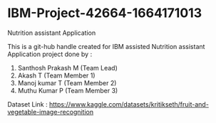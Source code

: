 # IBM-Project-42664-1664171013
Nutrition assistant Application

This is a git-hub handle created for IBM assisted Nutrition assistant Application project done by :

1. Santhosh Prakash M (Team Lead)
2. Akash T (Team Member 1)
3. Manoj kumar T (Team Member 2)
4. Muthu Kumar P (Team Member 3)

Dataset Link : https://www.kaggle.com/datasets/kritikseth/fruit-and-vegetable-image-recognition

